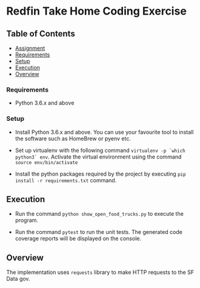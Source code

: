 # Redfin Take Home Coding Exercise

## Table of Contents

- [Assignment](#RedfinTakeHomePrompt.md)
- [Requirements](#requirements)
- [Setup](#setup)
- [Execution](#execution)
- [Overview](#overview)

### Requirements

* Python 3.6.x and above

### Setup

* Install Python 3.6.x and above. You can use your favourite tool to install the software such as HomeBrew or  pyenv etc.

* Set up virtualenv with the following command ``virtualenv -p `which python3` env``. Activate the virtual environment using the command `source env/bin/activate`

* Install the python packages required by the project by executing `pip install -r requirements.txt` command.

## Execution

* Run the command `python show_open_food_trucks.py` to execute the program.

* Run the command `pytest` to run the unit tests. The generated code coverage reports will be displayed on the console.

## Overview

The implementation uses `requests` library to make HTTP requests to the SF Data gov.